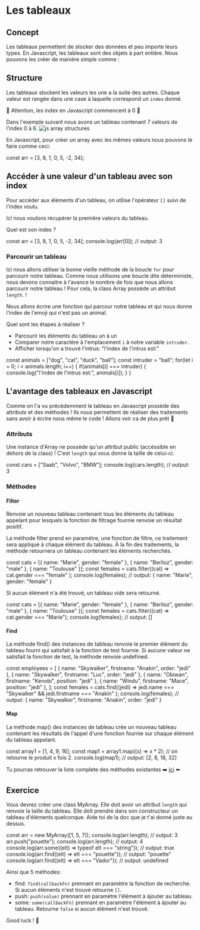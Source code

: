 # Les tableaux

## Concept
Les tableaux permettent de stocker des données et peu importe leurs types. En Javascript, les tableaux sont des objets à part entière.
Nous pouvons les créer de manière simple comme :


## Structure
Les tableaux stockent les valeurs les une a la suite des autres. Chaque valeur est rangée dans une case à laquelle correspond un `index` donné.

🚨 Attention, les index en Javascript commencent à 0 🚨

Dans l'exemple suivant nous avons un tableau contenant 7 valeurs de l'index 0 à 6.
![js array structures](https://qph.cf2.quoracdn.net/main-qimg-8b306b4c6d47bbafe378924ab42d24ba-lq)

En Javascript, pour créer un array avec les mêmes valeurs nous pouvons le faire comme ceci:

<SyntaxHighlighter language="javascript" style="materialDark">
	const arr = [3, 8, 1, 0, 5, -2, 34];
</SyntaxHighlighter>

## Accéder à une valeur d'un tableau avec son index
Pour accéder aux éléments d'un tableau, on utilise l'opérateur `[]` suivi de l'index voulu.

Ici nous voulons récupérer la première valeurs du tableau.

Quel est son index ?

<SyntaxHighlighter language="javascript" style="materialDark">
const arr = [3, 8, 1, 0, 5, -2, 34];
console.log(arr[0]); // output: 3
</SyntaxHighlighter>

### Parcourir un tableau
Ici nous allons utiliser la bonne vieille méthode de la boucle `for` pour parcourir notre tableau. Comme nous utilisons une boucle dite déterministe, nous devons connaitre à l'avance le nombre de fois que nous allons parcourir notre tableau ! Pour cela, la class Array possède un attribut `length`. !

Nous allons écrire une fonction qui parcour notre tableau et qui nous donne l'index de l'emoji qui n'est pas un animal.

Quel sont les étapes à réaliser ?
- Parcourir les éléments du tableau un à un
- Comparer notre caractère à l'emplacement `i` à notre variable `intruder`.
- Afficher lorsqu'on a trouvé l'intrus: "l'index de l'intrus est:"

<SyntaxHighlighter language="javascript" style="materialDark">
const animals = ["dog", "cat", "duck", "ball"];
const intruder = "ball";
for(let i = 0; i < animals.length; i++) {
    if(animals[i] === intruder) {
        console.log("l'index de l'intrus est:", animals[i]);
    }
}
</SyntaxHighlighter>

## L'avantage des tableaux en Javascript
Comme on l'a vu précédemment le tableau en Javascript possède des attributs et des méthodes !
Ils nous permettent de réaliser des traitements sans avoir à écrire nous même le code !
Allons voir ca de plus prêt 🚀

### Attributs
Une instance d'Array ne possède qu'un attribut public (accéssible en dehors de la class) !
C'est `length` qui vous donne la taille de celui-ci.

<SyntaxHighlighter language="javascript" style="materialDark">
const cars = ["Saab", "Volvo", "BMW"];
console.log(cars.length); // output: 3
</SyntaxHighlighter>

### Méthodes
#### Filter
Renvoie un nouveau tableau contenant tous les éléments du tableau appelant pour lesquels la fonction de filtrage fournie renvoie un résultat positif.

La méthode filter prend en paramètre, une fonction de filtre, ce traitement sera appliqué à chaque élément du tableau. À la fin des traitements, la méthode retournera un tableau contenant les éléments recherchés.

<SyntaxHighlighter language="javascript" style="materialDark">
const cats = [{ name: "Marie", gender: "female" }, { name: "Berlioz", gender: "male" }, { name: "Toulouse" }];
const females = cats.filter((cat) => cat.gender === "female" );
console.log(females); // output: { name: "Marie", gender: "female" }
</SyntaxHighlighter>

Si aucun élément n'a été trouvé, un tableau vide sera retourné.

<SyntaxHighlighter language="javascript" style="materialDark">
const cats = [{ name: "Marie", gender: "female" }, { name: "Berlioz", gender: "male" }, { name: "Toulouse" }];
const females = cats.filter((cat) => cat.gender === "Marie");
console.log(females); // output: []
</SyntaxHighlighter>

#### Find
La méthode find() des instances de tableau renvoie le premier élément du tableau fourni qui satisfait à la fonction de test fournie. Si aucune valeur ne satisfait la fonction de test, la méthode renvoie undefined.

<SyntaxHighlighter language="javascript" style="materialDark">
const employees = [
    { name: "Skywalker", firstname: "Anakin", order: "jedi" },
    { name: "Skywalker", firstname: "Luc", order: "jedi" },
    { name: "Obiwan", firstname: "Kenobi", position: "jedi" },
    { name: "Windu", firstname: "Mace", position: "jedi" },
];
const females = cats.find((jedi) => jedi.name === "Skywalker" && jedi.firstname === "Anakin" );
console.log(females); // output: { name: "Skywalker", firstname: "Anakin", order: "jedi" }
</SyntaxHighlighter>

#### Map
La méthode map() des instances de tableau crée un nouveau tableau contenant les résultats de l'appel d'une fonction fournie sur chaque élément du tableau appelant.

<SyntaxHighlighter language="javascript" style="materialDark">
const array1 = [1, 4, 9, 16];
const map1 = array1.map((x) => x * 2); // on retourne le produit x fois 2.
console.log(map1); // output: [2, 8, 18, 32]
</SyntaxHighlighter>

Tu pourras retrouver la liste complete des méthodes existantes ➡️ [ici](https://developer.mozilla.org/en-US/docs/Web/JavaScript/Reference/Global_Objects/Array) ⬅️

## Exercice
Vous devrez créer une class MyArray. Elle doit avoir un attribut `length` qui renvoie la taille du tableau.
Elle doit prendre dans son constructeur un tableau d'éléments quelconque.
Aide toi de la doc que je t'ai donné juste au dessus.

<SyntaxHighlighter language="javascript" style="materialDark">
    const arr = new MyArray([1, 5, 7]);
    console.log(arr.length); // output: 3
    arr.push("pouette");
    console.log(arr.length); // output: 4
    console.log(arr.some((elt) => typeof elt === "string")); // output: true
    console.log(arr.find((elt) => elt === "pouette")); // output: "pouette"
    console.log(arr.find((elt) => elt === "Vador")); // output: undefined
</SyntaxHighlighter>

Ainsi que 5 méthodes:
- find: `find(callbackFn)` prennant en paramètre la fonction de recherche. Si aucun éléments n'est trouvé retourne `[]`.
- push: `push(value)` prennant en paramètre l'élément à àjouter au tableau.
- some: `some(callbackFn)` prennant en paramètre l'élément à àjouter au tableau. Retourne `false` si aucun élément n'est trouvé.

Good luck ! 🙏